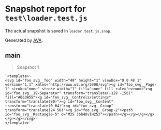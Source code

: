 # Snapshot report for `test\loader.test.js`

The actual snapshot is saved in `loader.test.js.snap`.

Generated by [AVA](https://ava.li).

## main

> Snapshot 1

    `<template>␊
    <svg id="foo_svg__foo" width="48" height="1" viewBox="0 0 48 1" version="1.1" xmlns="http://www.w3.org/2000/svg"><g id="foo_svg__Page-1" stroke="none" stroke-width="1" fill="none" fill-rule="evenodd"><g id="foo_svg__19-Separator" transform="translate(-129 -156)" fill="#063855"><g id="foo_svg__Controls/Settings" transform="translate(80)"><g id="foo_svg__Content" transform="translate(0 64)"><g id="foo_svg__Group" transform="translate(24 56)"><g id="foo_svg__Group-2"><path id="foo_svg__Rectangle-5" d="M25 36h48v1H25z"></path></g></g></g></g></g></g></svg>␊
    </template>`
